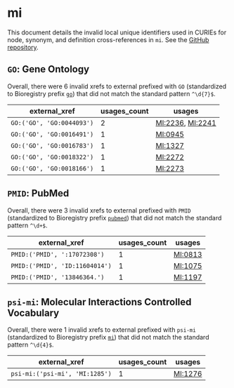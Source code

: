 # mi

This document details the invalid local unique identifiers used in CURIEs
for node, synonym, and definition cross-references in `mi`. See the [GitHub repository](https://github.com/HUPO-PSI/psi-mi-CV).


## `GO`: Gene Ontology

Overall, there were 6 invalid
xrefs to external prefixed with `GO` (standardized to Bioregistry
prefix [`go`](https://bioregistry.io/go)) that
did not match the standard pattern `^\d{7}$`.

| external_xref             |   usages_count | usages                                                                                               |
|---------------------------|----------------|------------------------------------------------------------------------------------------------------|
| `GO:('GO', 'GO:0044093')` |              2 | [MI:2236](http://purl.obolibrary.org/obo/MI_2236), [MI:2241](http://purl.obolibrary.org/obo/MI_2241) |
| `GO:('GO', 'GO:0016491')` |              1 | [MI:0945](http://purl.obolibrary.org/obo/MI_0945)                                                    |
| `GO:('GO', 'GO:0016783')` |              1 | [MI:1327](http://purl.obolibrary.org/obo/MI_1327)                                                    |
| `GO:('GO', 'GO:0018322')` |              1 | [MI:2272](http://purl.obolibrary.org/obo/MI_2272)                                                    |
| `GO:('GO', 'GO:0018166')` |              1 | [MI:2273](http://purl.obolibrary.org/obo/MI_2273)                                                    |

## `PMID`: PubMed

Overall, there were 3 invalid
xrefs to external prefixed with `PMID` (standardized to Bioregistry
prefix [`pubmed`](https://bioregistry.io/pubmed)) that
did not match the standard pattern `^\d+$`.

| external_xref                  |   usages_count | usages                                            |
|--------------------------------|----------------|---------------------------------------------------|
| `PMID:('PMID', ':17072308')`   |              1 | [MI:0813](http://purl.obolibrary.org/obo/MI_0813) |
| `PMID:('PMID', 'ID:11604014')` |              1 | [MI:1075](http://purl.obolibrary.org/obo/MI_1075) |
| `PMID:('PMID', '13846364.')`   |              1 | [MI:1197](http://purl.obolibrary.org/obo/MI_1197) |

## `psi-mi`: Molecular Interactions Controlled Vocabulary

Overall, there were 1 invalid
xrefs to external prefixed with `psi-mi` (standardized to Bioregistry
prefix [`mi`](https://bioregistry.io/mi)) that
did not match the standard pattern `^\d{4}$`.

| external_xref                  |   usages_count | usages                                            |
|--------------------------------|----------------|---------------------------------------------------|
| `psi-mi:('psi-mi', 'MI:1285')` |              1 | [MI:1276](http://purl.obolibrary.org/obo/MI_1276) |


